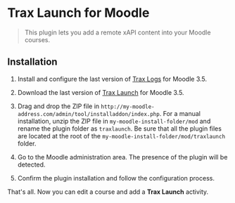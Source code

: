 # Trax Launch for Moodle

> This plugin lets you add a remote xAPI content into your Moodle courses.


## Installation

1. Install and configure the last version of 
[Trax Logs](https://github.com/trax-project/moodle-trax-logs) for Moodle 3.5.

2. Download the last version of [Trax Launch](https://github.com/trax-project/moodle-trax-launch/releases) 
for Moodle 3.5.

3. Drag and drop the ZIP file in `http://my-moodle-address.com/admin/tool/installaddon/index.php`. 
For a manual installation, unzip the ZIP file in `my-moodle-install-folder/mod` 
and rename the plugin folder as `traxlaunch`. Be sure that all the plugin files 
are located at the root of the `my-moodle-install-folder/mod/traxlaunch` folder.

4. Go to the Moodle administration area. The presence of the plugin will be detected.

5. Confirm the plugin installation and follow the configuration process.

That's all. Now you can edit a course and add a **Trax Launch** activity.




